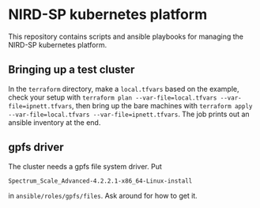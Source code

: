 NIRD-SP kubernetes platform
===========================

This repository contains scripts and ansible playbooks for managing the NIRD-SP kubernetes platform.

## Bringing up a test cluster

In the `terraform` directory, make a `local.tfvars` based on the
example, check your setup with `terraform plan --var-file=local.tfvars
--var-file=ipnett.tfvars`, then bring up the bare machines with
`terraform apply --var-file=local.tfvars
--var-file=ipnett.tfvars`. The job prints out an ansible inventory at
the end.

## gpfs driver

The cluster needs a gpfs file system driver. Put

    Spectrum_Scale_Advanced-4.2.2.1-x86_64-Linux-install

in `ansible/roles/gpfs/files`. Ask around for how to get it.
